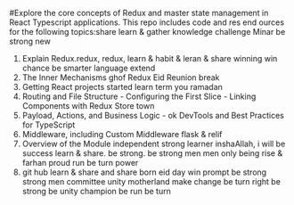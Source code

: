 #Explore the core concepts of Redux and master state management in React Typescript applications. This repo includes code and res end ources for the following topics:share learn & gather knowledge challenge Minar be strong new

1. Explain Redux.redux, redux, learn & habit & leran & share winning win chance be smarter language extend
2. The Inner Mechanisms ghof Redux Eid Reunion break
3. Getting React projects started learn term you ramadan
4. Routing and File Structure - Configuring the First Slice - Linking Components with Redux Store town
5. Payload, Actions, and Business Logic - ok DevTools and Best Practices for TypeScript
6. Middleware, including Custom Middleware flask & relif
7. Overview of the Module independent strong learner inshaAllah, i will be success  learn & share. be strong. be strong men men only being rise & farhan proud run be turn power
8. git hub learn & share and share born eid day win prompt be strong strong men committee unity motherland make change be turn right be strong be unity champion be run be turn

